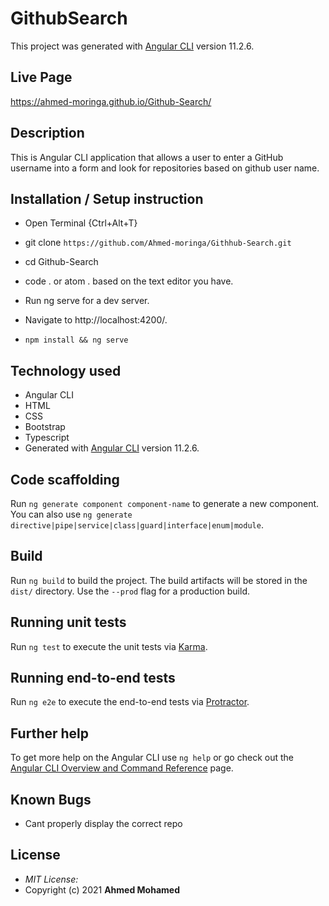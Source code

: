 # GithubSearch

This project was generated with [Angular CLI](https://github.com/angular/angular-cli) version 11.2.6.

## Live Page 
https://ahmed-moringa.github.io/Github-Search/

## Description

This is Angular CLI application that allows a user to enter a GitHub username into a form and look for repositories based on github user name.


## Installation / Setup instruction
* Open Terminal {Ctrl+Alt+T}

* git clone ```https://github.com/Ahmed-moringa/Githhub-Search.git```

* cd Github-Search

* code . or atom . based on the text editor you have.

* Run ng serve for a dev server. 

* Navigate to http://localhost:4200/. 

* `npm install && ng serve`

## Technology used ##

* Angular CLI
* HTML 
* CSS
* Bootstrap 
* Typescript
* Generated with [Angular CLI](https://github.com/angular/angular-cli) version 11.2.6.

## Code scaffolding

Run `ng generate component component-name` to generate a new component. You can also use `ng generate directive|pipe|service|class|guard|interface|enum|module`.

## Build

Run `ng build` to build the project. The build artifacts will be stored in the `dist/` directory. Use the `--prod` flag for a production build.

## Running unit tests

Run `ng test` to execute the unit tests via [Karma](https://karma-runner.github.io).

## Running end-to-end tests

Run `ng e2e` to execute the end-to-end tests via [Protractor](http://www.protractortest.org/).

## Further help

To get more help on the Angular CLI use `ng help` or go check out the [Angular CLI Overview and Command Reference](https://angular.io/cli) page.

## Known Bugs
* Cant properly display the correct repo

## License
* *MIT License:*
* Copyright (c) 2021 **Ahmed Mohamed**